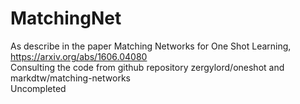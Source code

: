 # MatchingNet
As describe in the paper Matching Networks for One Shot Learning, https://arxiv.org/abs/1606.04080     
Consulting the code from github repository zergylord/oneshot and markdtw/matching-networks     
Uncompleted
